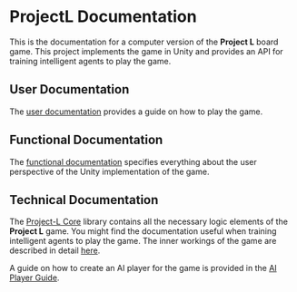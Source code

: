 # ProjectL Documentation

This is the documentation for a computer version of the **Project L** board game. This project implements the game in Unity and provides an API for training intelligent agents to play the game.

## User Documentation

The [user documentation](./UserDocs/) provides a guide on how to play the game.

## Functional Documentation

The [functional documentation](./FunctionDocs/) specifies everything about the user perspective of the Unity implementation of the game.

## Technical Documentation

The [Project-L Core](./ProjectLCoreDocs/) library contains all the necessary logic elements of the **Project L** game. You might find the documentation useful when training intelligent agents to play the game. The inner workings of the game are described in detail [here](./TechnicalDocs/).

A guide on how to create an AI player for the game is provided in the [AI Player Guide](./AIPlayerGuide/).
